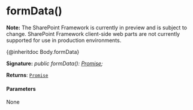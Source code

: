 # formData()
**Note:** The SharePoint Framework is currently in preview and is subject to change. SharePoint Framework client-side web parts are not currently supported for use in production environments.



{@inheritdoc Body.formData}

**Signature:** _public formData(): [Promise](../../es6-promise.api/class/promise.md)<FormData>;_

**Returns**: [`Promise`](../../es6-promise.api/class/promise.md)<FormData>





#### Parameters
None


